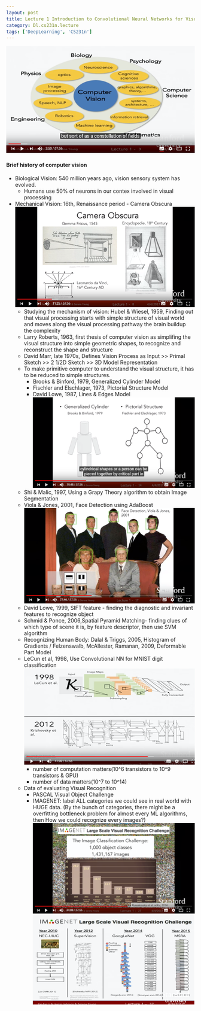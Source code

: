 ```yaml
---
layout: post
title: Lecture 1 Introduction to Convolutional Neural Networks for Visual Recognition
category: Dl.cs231n.lecture
tags: ['DeepLearning', 'CS231n']
---
```

![Range of Computer Vision](/public/img/cs231n/lec1.computer_vision_range.PNG)

#### Brief history of computer vision

- Biological Vision: 540 million years ago, vision sensory system has evolved.
  - Humans use 50% of neurons in our contex involved in visual processing
- Mechanical Vision: 16th, Renaissance period - Camera Obscura
![Camera Obscura](/public/img/cs231n/lec1.camera_obscura.PNG)
  - Studying the mechanism of vision: Hubel & Wiesel, 1959, Finding out that visual processing starts with simple structure of visual world and moves along the visual processing pathway the brain buildup the complexity
  - Larry Roberts, 1963, first thesis of computer vision as simplifing the visual structure into simple geometric shapes, to recognize and reconstruct the shape and structure
  - David Marr, late 1970s, Defines Vision Process as Input >> Primal Sketch >> 2 1/2D Sketch >> 3D Model Representation
  - To make primitive computer to understand the visual structure, it has to be reduced to simple structures.
    - Brooks & Binford, 1979, Generalized Cylinder Model
    - Fischler and Elschlager, 1973, Pictorial Structure Model
    - David Lowe, 1987, Lines & Edges Model
![How to reduce complex visual structure](/public/img/cs231n/lec1.reducing_complex_structures_cylinder_vs_pictorial.PNG)
  - Shi & Malic, 1997, Using a Grapy Theory algorithm to obtain Image Segmentation
  - Viola & Jones, 2001, Face Detection using AdaBoost
![Face detection](/public/img/cs231n/lec1.face_detection.PNG)
  - David Lowe, 1999, SIFT feature - finding the diagnostic and invariant features to recognize object
  - Schmid & Ponce, 2006,Spatial Pyramid Matching- finding clues of which type of scene it is, by feature descriptor, then use SVM algorithm
  - Recognizing Human Body: Dalal & Triggs, 2005, Histogram of Gradients / Felzenswalb, McAllester, Ramanan, 2009, Deformable Part Model
  - LeCun et al, 1998, Use Convolutional NN for MNIST digit classification
![CNN](/public/img/cs231n/lec1.LeCun_CNN.PNG)
    - number of computation matters(10^6 transistors to 10^9 transistors & GPU)
    - number of data matters(10^7 to 10^14)
  - Data of evaluating Visual Recognition
    - PASCAL Visual Object Challenge
    - IMAGENET: label ALL categories we could see in real world with HUGE data. (By the bunch of categories, there might be a overfitting bottleneck problem for almost every ML algorithms, then How we could recognize every images?)
![IMAGENET Classification Progress](/public/img/cs231n/lec1.IMAGENET.PNG)
![IMAGENET Classification Progress](/public/img/cs231n/lec1.IMAGENET_algos.PNG)